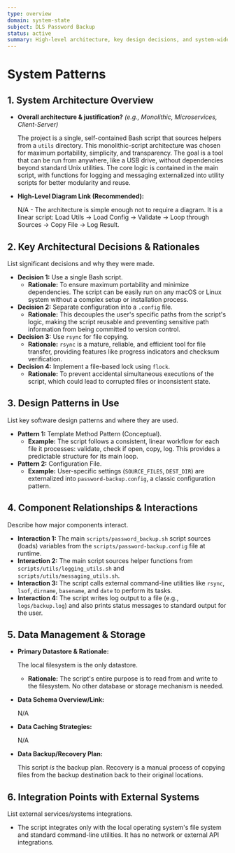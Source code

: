 ```yaml
---
type: overview
domain: system-state
subject: DLS Password Backup
status: active
summary: High-level architecture, key design decisions, and system-wide patterns for the backup script.
---
```

# System Patterns

## 1. System Architecture Overview

*   **Overall architecture & justification?** *(e.g., Monolithic, Microservices, Client-Server)*

    The project is a single, self-contained Bash script that sources helpers from a `utils` directory. This monolithic-script architecture was chosen for maximum portability, simplicity, and transparency. The goal is a tool that can be run from anywhere, like a USB drive, without dependencies beyond standard Unix utilities. The core logic is contained in the main script, with functions for logging and messaging externalized into utility scripts for better modularity and reuse.

*   **High-Level Diagram Link (Recommended):**

    N/A - The architecture is simple enough not to require a diagram. It is a linear script: Load Utils -> Load Config -> Validate -> Loop through Sources -> Copy File -> Log Result.

## 2. Key Architectural Decisions & Rationales

List significant decisions and why they were made.

*   **Decision 1:** Use a single Bash script.
    *   **Rationale:** To ensure maximum portability and minimize dependencies. The script can be easily run on any macOS or Linux system without a complex setup or installation process.
*   **Decision 2:** Separate configuration into a `.config` file.
    *   **Rationale:** This decouples the user's specific paths from the script's logic, making the script reusable and preventing sensitive path information from being committed to version control.
*   **Decision 3:** Use `rsync` for file copying.
    *   **Rationale:** `rsync` is a mature, reliable, and efficient tool for file transfer, providing features like progress indicators and checksum verification.
*   **Decision 4:** Implement a file-based lock using `flock`.
    *   **Rationale:** To prevent accidental simultaneous executions of the script, which could lead to corrupted files or inconsistent state.

## 3. Design Patterns in Use

List key software design patterns and where they are used.

*   **Pattern 1:** Template Method Pattern (Conceptual).
    *   **Example:** The script follows a consistent, linear workflow for each file it processes: validate, check if open, copy, log. This provides a predictable structure for its main loop.
*   **Pattern 2:** Configuration File.
    *   **Example:** User-specific settings (`SOURCE_FILES`, `DEST_DIR`) are externalized into `password-backup.config`, a classic configuration pattern.

## 4. Component Relationships & Interactions

Describe how major components interact.

*   **Interaction 1:** The main `scripts/password_backup.sh` script sources (loads) variables from the `scripts/password-backup.config` file at runtime.
*   **Interaction 2:** The main script sources helper functions from `scripts/utils/logging_utils.sh` and `scripts/utils/messaging_utils.sh`.
*   **Interaction 3:** The script calls external command-line utilities like `rsync`, `lsof`, `dirname`, `basename`, and `date` to perform its tasks.
*   **Interaction 4:** The script writes log output to a file (e.g., `logs/backup.log`) and also prints status messages to standard output for the user.

## 5. Data Management & Storage

*   **Primary Datastore & Rationale:**

    The local filesystem is the only datastore.
    *   **Rationale:** The script's entire purpose is to read from and write to the filesystem. No other database or storage mechanism is needed.

*   **Data Schema Overview/Link:**

    N/A

*   **Data Caching Strategies:**

    N/A

*   **Data Backup/Recovery Plan:**

    This script *is* the backup plan. Recovery is a manual process of copying files from the backup destination back to their original locations.

## 6. Integration Points with External Systems

List external services/systems integrations.

*   The script integrates only with the local operating system's file system and standard command-line utilities. It has no network or external API integrations.
